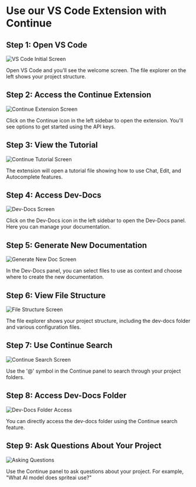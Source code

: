 

  # Use our VS Code Extension with Continue

## Step 1: Open VS Code
![VS Code Initial Screen](/img/use_our_vs_code_extension_with_continue/step_1.png)

Open VS Code and you'll see the welcome screen. The file explorer on the left shows your project structure.

## Step 2: Access the Continue Extension
![Continue Extension Screen](/img/use_our_vs_code_extension_with_continue/step_2.png)

Click on the Continue icon in the left sidebar to open the extension. You'll see options to get started using the API keys.

## Step 3: View the Tutorial
![Continue Tutorial Screen](/img/use_our_vs_code_extension_with_continue/step_3.png)

The extension will open a tutorial file showing how to use Chat, Edit, and Autocomplete features.

## Step 4: Access Dev-Docs
![Dev-Docs Screen](/img/use_our_vs_code_extension_with_continue/step_4.png)

Click on the Dev-Docs icon in the left sidebar to open the Dev-Docs panel. Here you can manage your documentation.

## Step 5: Generate New Documentation
![Generate New Doc Screen](/img/use_our_vs_code_extension_with_continue/step_5.png)

In the Dev-Docs panel, you can select files to use as context and choose where to create the new documentation.

## Step 6: View File Structure
![File Structure Screen](/img/use_our_vs_code_extension_with_continue/step_6.png)

The file explorer shows your project structure, including the dev-docs folder and various configuration files.

## Step 7: Use Continue Search
![Continue Search Screen](/img/use_our_vs_code_extension_with_continue/step_7.png)

Use the '@' symbol in the Continue panel to search through your project folders.

## Step 8: Access Dev-Docs Folder
![Dev-Docs Folder Access](/img/use_our_vs_code_extension_with_continue/step_8.png)

You can directly access the dev-docs folder using the Continue search feature.

## Step 9: Ask Questions About Your Project
![Asking Questions](/img/use_our_vs_code_extension_with_continue/step_10.png)

Use the Continue panel to ask questions about your project. For example, "What AI model does spriteai use?"

  